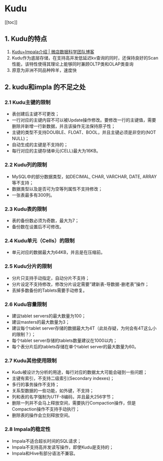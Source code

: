 # Kudu

[[toc]]

## 1. Kudu的特点

1. [Kudu+Impala介绍 | 微店数据科学团队博客](https://juejin.im/entry/5a72d3d1f265da3e4d730b37)
2. Kudu作为底层存储，在支持高并发低延迟kv查询的同时，还保持良好的Scan性能，该特性使得其理论上能够同时兼顾OLTP类和OLAP类查询
3. 原意为非洲不同品种羚羊，速度快

## 2. kudu和impla 的不足之处

### 2.1 Kudu主键的限制

- 表创建后主键不可更改；
- 一行对应的主键内容不可以被Update操作修改。要修改一行的主键值，需要删除并新增一行新数据，并且该操作无法保持原子性；
- 主键的类型不支持DOUBLE、FLOAT、BOOL，并且主键必须是非空的(NOT NULL)；
- 自动生成的主键是不支持的；
- 每行对应的主键存储单元(CELL)最大为16KB。

### 2.2 Kudu列的限制

- MySQL中的部分数据类型，如DECIMAL, CHAR, VARCHAR, DATE, ARRAY等不支持；
- 数据类型以及是否可为空等列属性不支持修改；
- 一张表最多有300列。

### 2.3 Kudu表的限制

- 表的备份数必须为奇数，最大为7；
- 备份数在设置后不可修改。

### 2.4 Kudu单元（Cells）的限制

- 单元对应的数据最大为64KB，并且是在压缩前。

### 2.5 Kudu分片的限制

- 分片只支持手动指定，自动分片不支持；
- 分片设定不支持修改，修改分片设定需要”建新表-导数据-删老表”操作；
- 丢掉多数备份的Tablets需要手动修复。

### 2.6 Kudu容量限制

- 建议tablet servers的最大数量为100；
- 建议masters的最大数量为3；
- 建议每个tablet server存储的数据最大为4T（此处存疑，为何会有4T这么小的限制？）；
- 每个tablet server存储的tablets数量建议在1000以内；
- 每个表分片后的tablets存储在单个tablet server的最大数量为60。

### 2.7 Kudu其他使用限制

- Kudu被设计为分析的用途，每行对应的数据太大可能会碰到一些问题；
- 主键有索引，不支持二级索引(Secondary indexes)；
- 多行的事务操作不支持；
- 关系型数据的一些功能，如外键，不支持；
- 列和表的名字强制为UTF-8编码，并且最大256字节；
- 删除一列并不会马上释放空间，需要执行Compaction操作，但是Compaction操作不支持手动执行；
- 删除表的操作会立刻释放空间。

### 2.8 Impala的稳定性

- Impala不适合超长时间的SQL请求；
- Impala不支持高并发读写操作，即使Kudu是支持的；
- Impala和Hive有部分语法不兼容。

